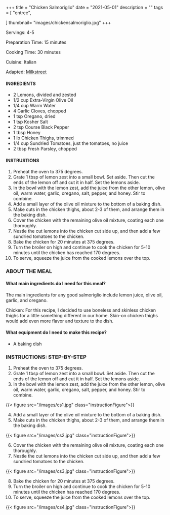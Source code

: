 +++
title = "Chicken Salmoriglio"
date = "2021-05-01"
description = ""
tags = [
    "entree",
   
]
thumbnail= "images/chickensalmoriglio.jpg"
+++

Servings: 4-5 <!--more-->

Preparation Time: 15 minutes

Cooking Time: 30 minutes 

Cuisine: Italian 

Adapted: [Milkstreet](https://www.177milkstreet.com/recipes/chicken-salmoriglio-tn-med)

#### INGREDIENTS 

* 2 Lemons, divided and zested 
* 1/2 cup Extra-Virgin Olive Oil
* 1/4 cup Warm Water 
* 4 Garlic Cloves, chopped
* 1 tsp Oregano, dried 
* 1 tsp Kosher Salt 
* 2 tsp Course Black Pepper
* 1 tbsp Honey 
* 1 lb Chicken Thighs, trimmed
* 1/4 cup Sundried Tomatoes, just the tomatoes, no juice 
* 2 tbsp Fresh Parsley, chopped 

#### INSTRUSTIONS

1. Preheat the oven to 375 degrees. 
2. Grate 1 tbsp of lemon zest into a small bowl. Set aside. Then cut the ends of the lemon off and cut it in half. Set the lemons aside. 
3. In the bowl with the lemon zest, add the juice from the other lemon, olive oil, warm water, garlic, oregano, salt, pepper, and honey. Stir to combine. 
4. Add a small layer of the olive oil mixture to the bottom of a baking dish. 
5. Make cuts in the chicken thighs, about 2-3 of them, and arrange them in the baking dish. 
6. Cover the chicken with the remaining olive oil mixture, coating each one thoroughly. 
7. Nestle the cut lemons into the chicken cut side up, and then add a few sundried tomatoes to the chicken. 
8. Bake the chicken for 20 minutes at 375 degrees. 
9. Turn the broiler on high and continue to cook the chicken for 5-10 minutes until the chicken has reached 170 degrees. 
10. To serve, squeeze the juice from the cooked lemons over the top. 


### ABOUT THE MEAL

#### What main ingredients do I need for this meal?

The main ingredients for any good salmoriglio include lemon juice, olive oil, garlic, and oregano.

Chicken: For this recipe, I decided to use boneless and skinless chicken thighs for a little something different in our home. Skin-on chicken thighs would add even more flavor and texture to the dish.

#### What equipment do I need to make this recipe?

* A baking dish

### INSTRUCTIONS: STEP-BY-STEP 

1. Preheat the oven to 375 degrees. 
2. Grate 1 tbsp of lemon zest into a small bowl. Set aside. Then cut the ends of the lemon off and cut it in half. Set the lemons aside. 
3. In the bowl with the lemon zest, add the juice from the other lemon, olive oil, warm water, garlic, oregano, salt, pepper, and honey. Stir to combine. 

{{< figure src="/images/cs1.jpg" class="instructionFigure">}}

4. Add a small layer of the olive oil mixture to the bottom of a baking dish. 
5. Make cuts in the chicken thighs, about 2-3 of them, and arrange them in the baking dish. 

{{< figure src="/images/cs2.jpg" class="instructionFigure">}}

6. Cover the chicken with the remaining olive oil mixture, coating each one thoroughly. 
7. Nestle the cut lemons into the chicken cut side up, and then add a few sundried tomatoes to the chicken. 

{{< figure src="/images/cs3.jpg" class="instructionFigure">}}

8. Bake the chicken for 20 minutes at 375 degrees. 
9. Turn the broiler on high and continue to cook the chicken for 5-10 minutes until the chicken has reached 170 degrees. 
10. To serve, squeeze the juice from the cooked lemons over the top. 

{{< figure src="/images/cs4.jpg" class="instructionFigure">}}
